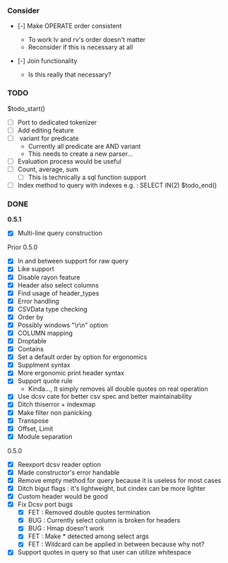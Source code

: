 ### Consider

* [-] Make OPERATE order consistent
	- To work lv and rv's order doesn't matter
    - Reconsider if this is necessary at all

* [-] Join functionality
    - Is this really that necessary?

### TODO
$todo_start()
* [ ] Port to dedicated tokenizer
* [ ] Add editing feature
* [ ] <OR> variant for predicate
  - Currently all predicate are AND variant
  - This needs to create a new parser...
* [ ] Evaluation process would be useful
* [ ] Count, average, sum
	* [ ] This is technically a sql function support
* [ ] Index method to query with indexes
	e.g. : SELECT IN(2)
$todo_end()

### DONE

**0.5.1**

* [x] Multi-line query construction

Prior 0.5.0

* [x] In and between support for raw query
* [x] Like support
* [x] Disable rayon feature
* [x] Header also select columns
* [x] Find usage of header\_types
* [x] Error handling
* [x] CSVData type checking
* [x] Order by
* [x] Possibly windows "\r\n" option
* [x] COLUMN mapping
* [x] Droptable
* [x] Contains
* [x] Set a default order by option for ergonomics
* [x] Supplment syntax
* [x] More ergonomic print header syntax
* [x] Support quote rule
	- Kinda..., It simply removes all double quotes on real operation
* [x] Use dcsv cate for better csv spec and better maintainability
* [x] Ditch thiserror + indexmap
* [x] Make filter non panicking
* [x] Transpose
* [x] Offset, Limit
* [x] Module separation

0.5.0

* [x] Reexport dcsv reader option
* [x] Made constructor's error handable
* [x] Remove empty method for query because it is useless for most cases
* [x] Ditch bigut flags : it's lightweight, but cindex can be more lighter
* [x] Custom header would be good
* [x] Fix Dcsv port bugs
	* [x] FET : Removed double quotes termination
	* [x] BUG : Currently select column is broken for headers
	* [x] BUG : Hmap doesn't work
	* [x] FET : Make * detected among select args
	* [x] FET : Wildcard can be applied in between because why not?
* [x] Support quotes in query so that user can utilize whitespace
